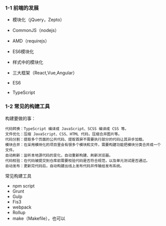 ### 1-1 前端的发展

- 模块化（jQuery，Zepto）
- CommonJS（nodejs）
- AMD（requirejs）
- ES6模块化
- 样式中的模块化

- 三大框架（React,Vue,Angular）
- ES6
- TypeScript

### 1-2 常见的构建工具

构建要做的事：

    代码转换：TypeScript 编译成 JavaScript、SCSS 编译成 CSS 等。
    文件优化：压缩 JavaScript、CSS、HTML 代码，压缩合并图片等。
    代码分割：提取多个页面的公共代码、提取首屏不需要执行部分的代码让其异步加载。
    模块合并：在采用模块化的项目里会有很多个模块和文件，需要构建功能把模块分类合并成一个文件。
    自动刷新：监听本地源代码的变化，自动重新构建、刷新浏览器。
    代码校验：在代码被提交到仓库前需要校验代码是否符合规范，以及单元测试是否通过。
    自动发布：更新完代码后，自动构建出线上发布代码并传输给发布系统。

常见构建工具

- npm script
- Grunt
- Gulp
- Fis3
- webpack
- Rollup
- make（Makefile），也可以